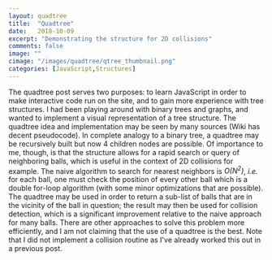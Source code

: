 ```yaml
---
layout: quadtree
title:  "Quadtree"
date:   2018-10-09
excerpt: "Demonstrating the structure for 2D collisions"
comments: false
image: ""
cimage: "/images/quadtree/qtree_thumbnail.png"
categories: [JavaScript,Structures]
---
```


The quadtree post serves two purposes: to learn JavaScript in order to make interactive
code run on the site, and to gain more experience with tree structures. I had been playing
around with binary trees and graphs, and wanted to implement a visual
representation of a tree structure. The quadtree idea and implementation may be seen by many sources
(Wiki has decent pseudocode). In complete analogy to a binary tree, a quadtree
may be recursively built but now 4 children nodes are possible.
Of importance to me, though, is that the structure allows for a rapid search or query
of neighboring balls, which is useful in the context of 2D collisions for example.
The naive algorithm to search for nearest neighbors is <i>O(N<sup>2</sup>)</i>,
<i>i.e.</i> for each ball, one must check the position of every other ball which is a
double for-loop algorithm (with some minor optimizations that are possible). The
quadtree may be used in order to return a sub-list of balls that are in the vicinity
of the ball in question; the result may then be used for collision detection, which
is a significant improvement relative to the naive approach for many balls.
There are other approaches to solve this problem more efficiently,
and I am not claiming that the use of a quadtree is the best.
Note that I did not implement a collision routine as I've already worked this out in a
previous post.